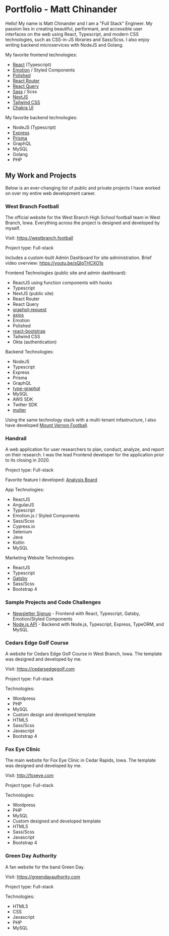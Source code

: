 # Portfolio - Matt Chinander

Hello! My name is Matt Chinander and I am a "Full Stack" Engineer. My passion lies in creating beautiful, performant, and accessible user interfaces on the web using React, Typescript, and modern CSS technologies, such as CSS-in-JS libraries and Sass/Scss. I also enjoy writing backend microservices with NodeJS and Golang.

My favorite frontend technologies:
* [React](https://reactjs.org) (Typescript)
* [Emotion](https://emotion.sh/docs/introduction) / Styled Components
* [Polished](https://polished.js.org)
* [React Router](https://reactrouter.com)
* [React Query](https://react-query.tanstack.com)
* [Sass](https://sass-lang.com) / Scss
* [NextJS](https://nextjs.org)
* [Tailwind CSS](https://tailwindcss.com)
* [Chakra UI](https://chakra-ui.com/)

My favorite backend technologies:
* NodeJS (Typescript)
* [Express](https://expressjs.com)
* [Prisma](https://www.prisma.io)
* GraphQL
* MySQL
* Golang
* PHP

## My Work and Projects

Below is an ever-changing list of public and private projects I have worked on over my entire web development career.

### West Branch Football
The official website for the West Branch High School football team in West Branch, Iowa. Everything across the project is designed and developed by myself.

Visit: https://westbranch.football

Project type: Full-stack

Includes a custom-built Admin Dashboard for site administration. Brief video overview: https://youtu.be/sQIqTHCXO1s

Frontend Technologies (public site and admin dashboard):
* ReactJS using function components with hooks
* Typescript
* NextJS (public site)
* React Router
* React Query
* [graphql-request](https://github.com/prisma-labs/graphql-request)
* [axios](https://github.com/axios/axios)
* Emotion
* Polished
* [react-bootstrap](https://react-bootstrap.github.io)
* Tailwind CSS
* Okta (authentication)

Backend Technologies:
* NodeJS
* Typescript
* Express
* Prisma
* GraphQL
* [type-graphql](https://typegraphql.com)
* MySQL
* AWS SDK
* Twitter SDK
* [multer](https://github.com/expressjs/multer#readme)

Using the same technology stack with a multi-tenant infastructure, I also have developed [Mount Vernon Football](https://www.mountvernonfootball.com).

### Handrail
A web application for user researchers to plan, conduct, analyze, and report on their research. I was the lead Frontend developer for the application prior to its closing in 2020.

Project type: Full-stack

Favorite feature I developed: [Analysis Board](https://youtu.be/zvJzckToNQY)

App Technologies:
* ReactJS
* AngularJS
* Typescript
* Emotion.js / Styled Components
* Sass/Scss
* Cypress.io
* Selenium
* Java
* Kotlin
* MySQL

Marketing Website Technologies:
* ReactJS
* Typescript
* [Gatsby](https://www.gatsbyjs.com)
* Sass/Scss
* Bootstrap 4

### Sample Projects and Code Challenges
* [Newsletter Signup](https://github.com/chinanderm/sample-newsletter-signup) - Frontend with React, Typescript, Gatsby, Emotion/Styled Components
* [Node.js API](https://github.com/chinanderm/sample-nodejs-api) - Backend with Node.js, Typescript, Express, TypeORM, and MySQL

### Cedars Edge Golf Course
A website for Cedars Edge Golf Course in West Branch, Iowa. The template was designed and developed by me.

Visit: https://cedarsedgegolf.com

Project type: Full-stack

Technologies:
* Wordpress
* PHP
* MySQL
* Custom design and developed template
* HTML5
* Sass/Scss
* Javascript
* Bootstrap 4

### Fox Eye Clinic
The main website for Fox Eye Clinic in Cedar Rapids, Iowa. The template was designed and developed by me.

Visit: http://foxeye.com

Project type: Full-stack

Technologies:
* Wordpress
* PHP
* MySQL
* Custom designed and developed template
* HTML5
* Sass/Scss
* Javascript
* Bootstrap 4

### Green Day Authority
A fan website for the band Green Day.

Visit: https://greendayauthority.com

Project type: Full-stack

Technologies:
* HTML5
* CSS
* Javascript
* PHP
* MySQL
